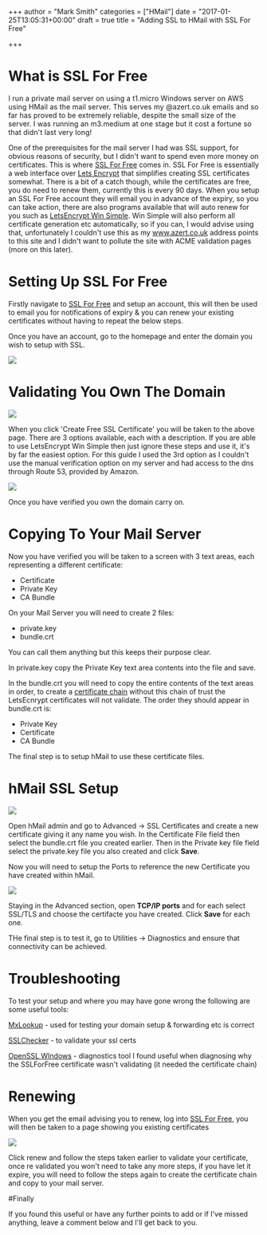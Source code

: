 +++
author = "Mark Smith"
categories = ["HMail"]
date = "2017-01-25T13:05:31+00:00"
draft = true
title = "Adding SSL to HMail with SSL For Free"

+++
# What is SSL For Free

I<span style="letter-spacing: 0.01em;"> run a private mail server on using a t1.micro Windows server on AWS using HMail as the mail server. This serves my @azert.co.uk emails and so far has proved to be extremely reliable, despite the small size of the server. I was running an m3.medium at one stage but it cost a fortune so that didn't last very long!</span>

One of the prerequisites for the mail server I had was SSL support, for obvious reasons of security, but I didn't want to spend even more money on certificates. This is where [SSL For Free](https://www.sslforfree.com/) comes in. SSL For Free is essentially a web interface over [Lets Encrypt](https://letsencrypt.org/) that simplifies creating SSL certificates somewhat. There is a bit of a catch though, while the certificates are free, you do need to renew them, currently this is every 90 days. When you setup an SSL For Free account they will email you in advance of the expiry, so you can take action, there are also programs available that will auto renew for you such as [LetsEncrypt Win Simple](https://github.com/Lone-Coder/letsencrypt-win-simple). Win Simple will also perform all certificate generation etc automatically, so if you can, I would advise using that, unfortunately I couldn't use this as my www.azert.co.uk address points to this site and I didn't want to pollute the site with ACME validation pages (more on this later).

# Setting Up SSL For Free

Firstly navigate to [SSL For Free](https://www.sslforfree.com/) and setup an account, this will then be used to email you for notifications of expiry & you can renew your existing certificates without having to repeat the below steps.

Once you have an account, go to the homepage and enter the domain you wish to setup with SSL.

![](/uploads/2017/01/29/Setup-Domain.PNG)

# Validating You Own The Domain

![](/uploads/2017/01/29/Validation-options.PNG)

When you click 'Create Free SSL Certificate' you will be taken to the above page. There are 3 options available, each with a description. If you are able to use LetsEncrypt Win Simple then just ignore these steps and use it, it's by far the easiest option. For this guide I used the 3rd option as I couldn't use the manual verification option on my server and had access to the dns through Route 53, provided by Amazon.

![](/uploads/2017/01/29/Manually%20verify.PNG)

Once you have verified you own the domain carry on.

# Copying To Your Mail Server

Now you have verified you will be taken to a screen with 3 text areas, each representing a different certificate:

*   Certificate
*   Private Key
*   CA Bundle

On your Mail Server you will need to create 2 files:

*   private.key
*   bundle.crt

You can call them anything but this keeps their purpose clear.

In private.key copy the Private Key text area contents into the file and save.

In the bundle.crt you will need to copy the entire contents of the text areas in order, to create a [certificate chain](https://support.dnsimple.com/articles/what-is-ssl-certificate-chain/) without this chain of trust the LetsEcnrypt certificates will not validate. The order they should appear in bundle.crt is:

*   Private Key
*   Certificate
*   CA Bundle

The final step is to setup hMail to use these certificate files.

# hMail SSL Setup

![](/uploads/2017/01/29/SSLSetup.PNG)

Open hMail admin and go to Advanced -> SSL Certificates and create a new certificate giving it any name you wish. In the Certificate File field then select the bundle.crt file you created earlier. Then in the Private key file field select the private.key file you also created and click **Save**.

Now you will need to setup the Ports to reference the new Certificate you have created within hMail.

![](/uploads/2017/01/29/PortSetup.PNG)

Staying in the Advanced section, open **TCP/IP ports** and for each select SSL/TLS and choose the certifacte you have created. Click **Save** for each one.

THe final step is to test it, go to Utilities -> Diagnostics and ensure that connectivity can be achieved.

# Troubleshooting

To test your setup and where you may have gone wrong the following are some useful tools:

[MxLookup](http://mxtoolbox.com/) - used for testing your domain setup & forwarding etc is correct

[SSLChecker](https://www.sslshopper.com/ssl-checker.html) - to validate your ssl certs

[OpenSSL WIndows](http://slproweb.com/products/Win32OpenSSL.html) - diagnostics tool I found useful when diagnosing why the SSLForFree certificate wasn't validating (it needed the certificate chain)

# Renewing

When you get the email advising you to renew, log into [SSL For Free](https://www.sslforfree.com/), you will then be taken to a page showing you existing certificates

![](/uploads/2017/01/25/SSL-certs.PNG)

Click renew and follow the steps taken earlier to validate your certificate, once re validated you won't need to take any more steps, if you have let it expire, you will need to follow the steps again to create the certificate chain and copy to your mail server.

#Finally

If you found this useful or have any further points to add or if I've missed anything, leave a comment below and I'll get back to you.
